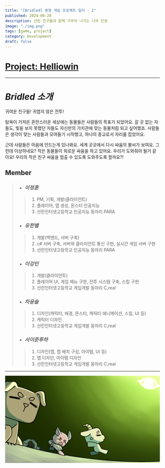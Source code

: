 ```yaml
---
title: "[Bridled] 중형 게임 프로젝트 일지 - 1"
published: 2024-06-20
description: 선린 친구들과 함께 가꾸어 나가는 나의 인생
image: "./img.png"
tags: [game, project]
category: Development
draft: false
---
```


[Project: Helliowin](https://github.com/brid1ed/client)
================== 
***



# ***Bridled 소개***

귀여운 친구들! 귀엽지 않은 전투!

탐욕이 가져온 혼란스러운 세상에는 동물들은 사람들의 목표가 되었어요.
갈 곳 없는 자들도, 빛을 보지 못했던 자들도 자신만의 가치관에 맞는 동물처럼 되고 싶어했죠.
사람들은 생각이 맞는 사람들과 모여들기 시작했고, 하나의 종교로서 자리를 잡았어요.

근데 사람들은 마음에 안드는게 있나봐요. 세계 곳곳에서 다시 싸움의 불씨가 보여요.
그런데 이상하네요? 작은 동물들이 외로운 싸움을 하고 있어요.
우리가 도와줘야 될거 같아요! 우리의 작은 친구 싸움을 멈출 수 있도록 도와주도록 할까요?!


Member
------
>
> * ### ***이정훈***
> > 1. PM, 기획, 개발(클라이언트)
> > 2. 플레이어, 맵 생성, 몬스터 인공지능
> > 3. 선린인터넷고등학교 인공지능 동아리 PARA
> >
>
> * ### ***유한별***
> > 1. 개발(백엔드, 서버 구축)
> > 2. c# 서버 구축, 서버와 클라이언트 통신 구현, 실시간 게임 서버 구현
> > 3. 선린인터넷고등학교 인공지능 동아리 PARA
> >
>
> * ### ***이강민***
> > 1. 개발(클라이언트)
> > 2. 플레이어 UI, 게임 메뉴 구현, 전투 시스템 구축, 스킬 구현
> > 3. 선린인터넷고등학교 게임개발 동아리 C,real
> >
>
> * ### ***차윤슬***
> > 1. 디자인(캐릭터, 배경, 몬스터, 캐릭터 에니메이션, 스킬, UI 등)
> > 2. 캐릭터 디자인
> > 4. 선린인터넷고등학교 게임개발 동아리 C,real
> >
> * ### ***서이준루하***
> > 1. 디자인(맵, 맵 배치 구성, 아이템, UI 등)
> > 2. 맵 디자인, 아이템 디자인
> > 3. 선린인터넷고등학교 게임개발 동아리 C,real
--------------


![bridled](./bg_1.png)


